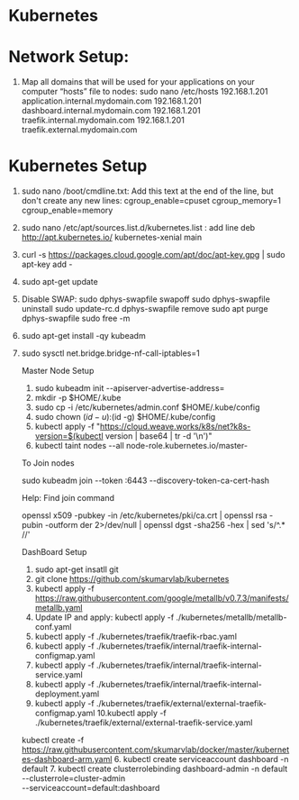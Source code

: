 # Kubernetes

# Network Setup:

1. Map all domains that will be used for your applications on your computer “hosts” file to nodes: sudo nano /etc/hosts
192.168.1.201 application.internal.mydomain.com
192.168.1.201 dashboard.internal.mydomain.com
192.168.1.201 traefik.internal.mydomain.com
192.168.1.201 traefik.external.mydomain.com


# Kubernetes Setup
1. sudo nano /boot/cmdline.txt: Add this text at the end of the line, but don't create any new lines:
	cgroup_enable=cpuset cgroup_memory=1 cgroup_enable=memory
2. sudo nano /etc/apt/sources.list.d/kubernetes.list : add line
	deb http://apt.kubernetes.io/ kubernetes-xenial main
3. curl -s https://packages.cloud.google.com/apt/doc/apt-key.gpg | sudo apt-key add -
4. sudo apt-get update
5. Disable SWAP: 
	sudo dphys-swapfile swapoff
	sudo dphys-swapfile uninstall
	sudo update-rc.d dphys-swapfile remove
	sudo apt purge dphys-swapfile
	sudo free -m
6. sudo apt-get install -qy kubeadm
7. sudo sysctl net.bridge.bridge-nf-call-iptables=1 

	Master Node Setup

	1. sudo kubeadm init --apiserver-advertise-address=<IPAddress>
	2. mkdir -p $HOME/.kube 
	3. sudo cp -i /etc/kubernetes/admin.conf $HOME/.kube/config 
	4. sudo chown $(id -u):$(id -g) $HOME/.kube/config
	5. kubectl apply -f "https://cloud.weave.works/k8s/net?k8s-version=$(kubectl version | base64 | tr -d '\n')"
	6. kubectl taint nodes --all node-role.kubernetes.io/master-
	
	To Join nodes
	
	sudo kubeadm join --token <token> <IPAddress>:6443 --discovery-token-ca-cert-hash <Hash>
	
	Help: Find join command
	
	openssl x509 -pubkey -in /etc/kubernetes/pki/ca.crt | openssl rsa -pubin -outform der 2>/dev/null | openssl dgst -sha256 -hex | sed 's/^.* //' 

	DashBoard Setup

	1. sudo apt-get insatll git
	2. git clone https://github.com/skumarvlab/kubernetes
	3. kubectl apply -f https://raw.githubusercontent.com/google/metallb/v0.7.3/manifests/metallb.yaml
	4. Update IP and apply: kubectl apply -f ./kubernetes/metallb/metallb-conf.yaml
	5. kubectl apply -f ./kubernetes/traefik/traefik-rbac.yaml
	6. kubectl apply -f ./kubernetes/traefik/internal/traefik-internal-configmap.yaml
	7. kubectl apply -f ./kubernetes/traefik/internal/traefik-internal-service.yaml
	8. kubectl apply -f ./kubernetes/traefik/internal/traefik-internal-deployment.yaml
	9. kubectl apply -f ./kubernetes/traefik/external/external-traefik-configmap.yaml
	10.kubectl apply -f ./kubernetes/traefik/external/external-traefik-service.yaml

    kubectl create -f https://raw.githubusercontent.com/skumarvlab/docker/master/kubernetes-dashboard-arm.yaml
	6. kubectl create serviceaccount dashboard -n default
	7. kubectl create clusterrolebinding dashboard-admin -n default \
  --clusterrole=cluster-admin \
  --serviceaccount=default:dashboard
